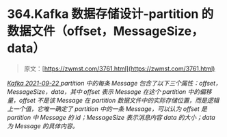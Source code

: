 <!--yml
category: 未分类
date: 0001-01-01 00:00:00
--->

# 364.Kafka 数据存储设计-partition 的数据文件（offset，MessageSize，data）

> 原文：[https://zwmst.com/3761.html](https://zwmst.com/3761.html)

   [ *Kafka* ](https://zwmst.com/kafka)*[ <time datetime="2021-09-23T00:00:55+08:00"> 2021-09-22 </time> ](https://zwmst.com/3761.html)  partition 中的每条 Message 包含了以下三个属性：offset，MessageSize，data，其中 offset 表示 Message 在这个 partition 中的偏移量，offset 不是该 Message 在 partition 数据文件中的实际存储位置，而是逻辑上一个值，它唯一确定了 partition 中的一条 Message，可以认为 offset 是partition 中 Message 的 id；MessageSize 表示消息内容 data 的大小；data 为 Message 的具体内容。*
